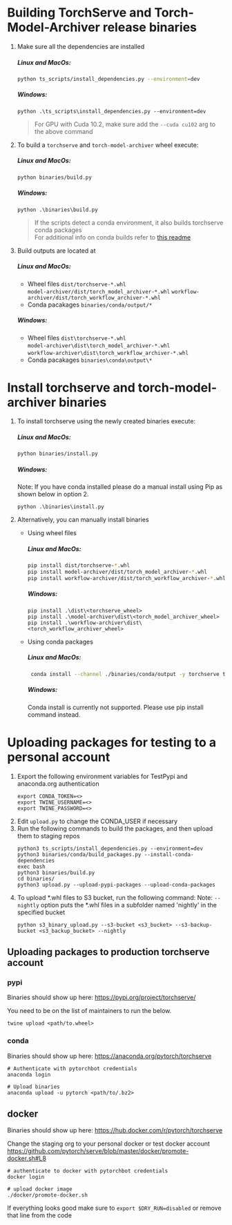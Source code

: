 # Building TorchServe and Torch-Model-Archiver release binaries 
1. Make sure all the dependencies are installed
   ##### Linux and MacOs:
   ```bash
   python ts_scripts/install_dependencies.py --environment=dev
   ```

   ##### Windows:
   ```pwsh
   python .\ts_scripts\install_dependencies.py --environment=dev
   ```
   > For GPU with Cuda 10.2, make sure add the `--cuda cu102` arg to the above command
   
   
2. To build a `torchserve` and `torch-model-archiver` wheel execute:
   ##### Linux and MacOs:
   ```bash
   python binaries/build.py
   ```
   ##### Windows:
   ```pwsh
   python .\binaries\build.py
   ```

   > If the scripts detect a conda environment, it also builds torchserve conda packages  
   > For additional info on conda builds refer to [this readme](conda/README.md)

3. Build outputs are located at
    ##### Linux and MacOs:
   - Wheel files
     `dist/torchserve-*.whl`  
     `model-archiver/dist/torch_model_archiver-*.whl`
     `workflow-archiver/dist/torch_workflow_archiver-*.whl`
   - Conda pacakages
     `binaries/conda/output/*`  
     
    ##### Windows:
    - Wheel files
      `dist\torchserve-*.whl`  
      `model-archiver\dist\torch_model_archiver-*.whl`  
      `workflow-archiver\dist\torch_workflow_archiver-*.whl`  
    - Conda pacakages
      `binaries\conda\output\*`

# Install torchserve and torch-model-archiver binaries
1. To install torchserve using the newly created binaries execute:
    ##### Linux and MacOs:
   ```bash
   python binaries/install.py
   ```

   ##### Windows:
   Note: If you have conda installed please do a manual install using Pip as shown below in option 2.
   ```pwsh
   python .\binaries\install.py
   ```
2. Alternatively, you can manually install binaries
   - Using wheel files
      ##### Linux and MacOs:
      ```bash
      pip install dist/torchserve-*.whl
      pip install model-archiver/dist/torch_model_archiver-*.whl
      pip install workflow-archiver/dist/torch_workflow_archiver-*.whl
      ```

      ##### Windows:
      ```pwsh
      pip install .\dist\<torchserve_wheel>
      pip install .\model-archiver\dist\<torch_model_archiver_wheel>
      pip install .\workflow-archiver\dist\<torch_workflow_archiver_wheel>
      ```
   - Using conda packages
      ##### Linux and MacOs:
     ```bash
      conda install --channel ./binaries/conda/output -y torchserve torch-model-archiver torch-workflow-archiver
     ```
    
     ##### Windows:
     Conda install is currently not supported. Please use pip install command instead.

# Uploading packages for testing to a personal account
1. Export the following environment variables for TestPypi and anaconda.org authentication
   ```
   export CONDA_TOKEN=<>
   export TWINE_USERNAME=<>
   export TWINE_PASSWORD=<>
   ```
2. Edit `upload.py` to change the CONDA_USER if necessary
3. Run the following commands to build the packages, and then upload them to staging repos
   ```
   python3 ts_scripts/install_dependencies.py --environment=dev
   python3 binaries/conda/build_packages.py --install-conda-dependencies
   exec bash
   python3 binaries/build.py
   cd binaries/
   python3 upload.py --upload-pypi-packages --upload-conda-packages 
   ```
4. To upload *.whl files to S3 bucket, run the following command: 
   Note: `--nightly` option puts the *.whl files in a subfolder named 'nightly' in the specified bucket
   ```
   python s3_binary_upload.py --s3-bucket <s3_bucket> --s3-backup-bucket <s3_backup_bucket> --nightly
   ```

## Uploading packages to production torchserve account
### pypi
Binaries should show up here: https://pypi.org/project/torchserve/

You need to be on the list of maintainers to run the below.

`twine upload <path/to.wheel>`


### conda
Binaries should show up here: https://anaconda.org/pytorch/torchserve


```
# Authenticate with pytorchbot credentials
anaconda login

# Upload binaries
anaconda upload -u pytorch <path/to/.bz2>
```

## docker
Binaries should show up here: https://hub.docker.com/r/pytorch/torchserve

Change the staging org to your personal docker or test docker account https://github.com/pytorch/serve/blob/master/docker/promote-docker.sh#L8

```
# authenticate to docker with pytorchbot credentials
docker login

# upload docker image
./docker/promote-docker.sh
```

If everything looks good make sure to `export $DRY_RUN=disabled` or remove that line from the code
